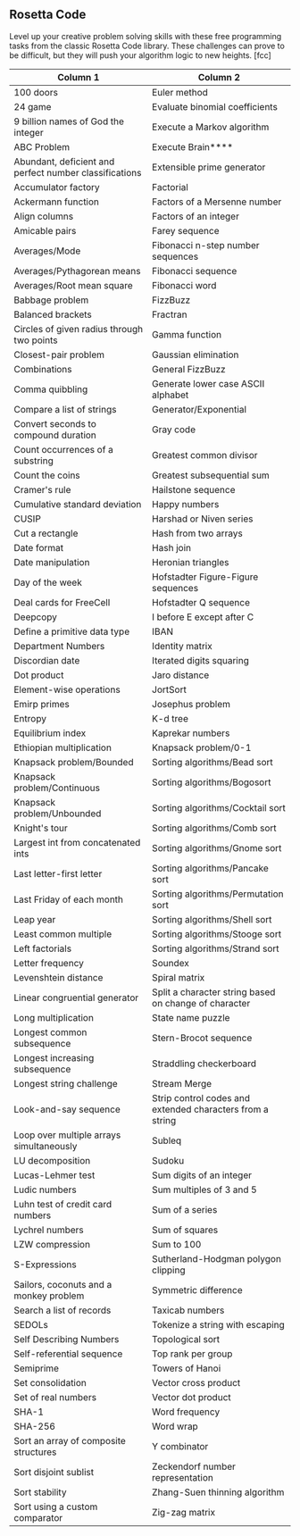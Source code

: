 ## Rosetta Code
Level up your creative problem solving skills with these free programming tasks from the classic Rosetta Code library.
These challenges can prove to be difficult, but they will push your algorithm logic to new heights. [fcc]

| Column 1                                               | Column 2                                                  |
| ------------------------------------------------------ | --------------------------------------------------------- |
| 100 doors                                              | Euler method                                              |
| 24 game                                                | Evaluate binomial coefficients                            |
| 9 billion names of God the integer                     | Execute a Markov algorithm                                |
| ABC Problem                                            | Execute Brain****                                         |
| Abundant, deficient and perfect number classifications | Extensible prime generator                                |
| Accumulator factory                                    | Factorial                                                 |
| Ackermann function                                     | Factors of a Mersenne number                              |
| Align columns                                          | Factors of an integer                                     |
| Amicable pairs                                         | Farey sequence                                            |
| Averages/Mode                                          | Fibonacci n-step number sequences                         |
| Averages/Pythagorean means                             | Fibonacci sequence                                        |
| Averages/Root mean square                              | Fibonacci word                                            |
| Babbage problem                                        | FizzBuzz                                                  |
| Balanced brackets                                      | Fractran                                                  |
| Circles of given radius through two points             | Gamma function                                            |
| Closest-pair problem                                   | Gaussian elimination                                      |
| Combinations                                           | General FizzBuzz                                          |
| Comma quibbling                                        | Generate lower case ASCII alphabet                        |
| Compare a list of strings                              | Generator/Exponential                                     |
| Convert seconds to compound duration                   | Gray code                                                 |
| Count occurrences of a substring                       | Greatest common divisor                                   |
| Count the coins                                        | Greatest subsequential sum                                |
| Cramer's rule                                          | Hailstone sequence                                        |
| Cumulative standard deviation                          | Happy numbers                                             |
| CUSIP                                                  | Harshad or Niven series                                   |
| Cut a rectangle                                        | Hash from two arrays                                      |
| Date format                                            | Hash join                                                 |
| Date manipulation                                      | Heronian triangles                                        |
| Day of the week                                        | Hofstadter Figure-Figure sequences                        |
| Deal cards for FreeCell                                | Hofstadter Q sequence                                     |
| Deepcopy                                               | I before E except after C                                 |
| Define a primitive data type                           | IBAN                                                      |
| Department Numbers                                     | Identity matrix                                           |
| Discordian date                                        | Iterated digits squaring                                  |
| Dot product                                            | Jaro distance                                             |
| Element-wise operations                                | JortSort                                                  |
| Emirp primes                                           | Josephus problem                                          |
| Entropy                                                | K-d tree                                                  |
| Equilibrium index                                      | Kaprekar numbers                                          |
| Ethiopian multiplication                               | Knapsack problem/0-1                                      |
| Knapsack problem/Bounded                               | Sorting algorithms/Bead sort                              |
| Knapsack problem/Continuous                            | Sorting algorithms/Bogosort                               |
| Knapsack problem/Unbounded                             | Sorting algorithms/Cocktail sort                          |
| Knight's tour                                          | Sorting algorithms/Comb sort                              |
| Largest int from concatenated ints                     | Sorting algorithms/Gnome sort                             |
| Last letter-first letter                               | Sorting algorithms/Pancake sort                           |
| Last Friday of each month                              | Sorting algorithms/Permutation sort                       |
| Leap year                                              | Sorting algorithms/Shell sort                             |
| Least common multiple                                  | Sorting algorithms/Stooge sort                            |
| Left factorials                                        | Sorting algorithms/Strand sort                            |
| Letter frequency                                       | Soundex                                                   |
| Levenshtein distance                                   | Spiral matrix                                             |
| Linear congruential generator                          | Split a character string based on change of character     |
| Long multiplication                                    | State name puzzle                                         |
| Longest common subsequence                             | Stern-Brocot sequence                                     |
| Longest increasing subsequence                         | Straddling checkerboard                                   |
| Longest string challenge                               | Stream Merge                                              |
| Look-and-say sequence                                  | Strip control codes and extended characters from a string |
| Loop over multiple arrays simultaneously               | Subleq                                                    |
| LU decomposition                                       | Sudoku                                                    |
| Lucas-Lehmer test                                      | Sum digits of an integer                                  |
| Ludic numbers                                          | Sum multiples of 3 and 5                                  |
| Luhn test of credit card numbers                       | Sum of a series                                           |
| Lychrel numbers                                        | Sum of squares                                            |
| LZW compression                                        | Sum to 100                                                |
| S-Expressions                                          | Sutherland-Hodgman polygon clipping                       |
| Sailors, coconuts and a monkey problem                 | Symmetric difference                                      |
| Search a list of records                               | Taxicab numbers                                           |
| SEDOLs                                                 | Tokenize a string with escaping                           |
| Self Describing Numbers                                | Topological sort                                          |
| Self-referential sequence                              | Top rank per group                                        |
| Semiprime                                              | Towers of Hanoi                                           |
| Set consolidation                                      | Vector cross product                                      |
| Set of real numbers                                    | Vector dot product                                        |
| SHA-1                                                  | Word frequency                                            |
| SHA-256                                                | Word wrap                                                 |
| Sort an array of composite structures                  | Y combinator                                              |
| Sort disjoint sublist                                  | Zeckendorf number representation                          |
| Sort stability                                         | Zhang-Suen thinning algorithm                             |
| Sort using a custom comparator                         | Zig-zag matrix                                            |